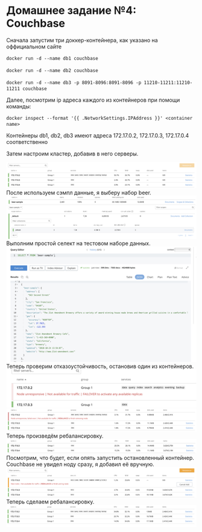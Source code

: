 # Домашнее задание №4: Couchbase

Сначала запустим три доккер-контейнера, как указано на оффициальном сайте

```
docker run -d --name db1 couchbase

docker run -d --name db2 couchbase

docker run -d --name db3 -p 8091-8096:8091-8096 -p 11210-11211:11210-11211 couchbase
```

Далее, посмотрим ip адреса каждого из контейнеров при помощи команды:

```
docker inspect --format '{{ .NetworkSettings.IPAddress }}' <container name>
```

Контейнеры db1, db2, db3 имеют адреса 172.17.0.2, 172.17.0.3, 172.17.0.4 соответственно

Затем настроим кластер, добавив в него серверы.

![](pics/1.png)
После используем сэмпл данные, я выберу набор beer.
![](pics/2.png)
![](pics/3.png)
Выполним простой селект на тестовом наборе данных.
![](pics/4.png)
Теперь проверим отказоустойчивость, остановив один из контейнеров.
![](pics/5.png)
![](pics/6.png)
Теперь произведём ребалансировку.
![](pics/7.png)
Посмотрим, что будет, если опять запустить остановленный контейнер.
Couchbase не увидел ноду сразу, я добавил её вручную.
![](pics/8.png)
Теперь сделаем ребалансировку.
![](pics/9.png)

